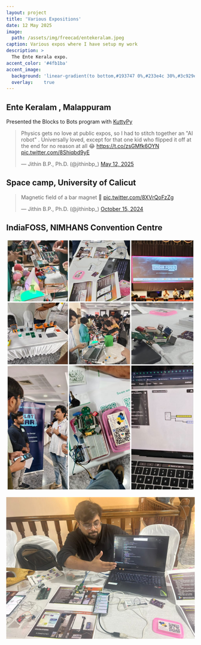 ```yaml
---
layout: project
title: 'Various Expositions'
date: 12 May 2025
image: 
  path: /assets/img/freecad/entekeralam.jpeg
caption: Various expos where I have setup my work
description: >
  The Ente Kerala expo.
accent_color: '#4fb1ba'
accent_image:
  background: 'linear-gradient(to bottom,#193747 0%,#233e4c 30%,#3c929e 50%,#d5d5d4 70%,#cdccc8 100%)'
  overlay:    true
---
```


## Ente Keralam , Malappuram 

Presented the Blocks to Bots program with [KuttyPy](/projects/kuttypyplus.md)

<blockquote class="twitter-tweet"><p lang="en" dir="ltr">Physics gets no love at public expos, so I had to stitch together an &quot;AI robot&quot; . Universally loved, except for that one kid who flipped it off at the end for no reason at all 😂 <a href="https://t.co/zsGMfk6OYN">https://t.co/zsGMfk6OYN</a> <a href="https://t.co/8Shiqbd9yE">pic.twitter.com/8Shiqbd9yE</a></p>&mdash; Jithin B.P., Ph.D. (@jithinbp_) <a href="https://twitter.com/jithinbp_/status/1921788217461706970?ref_src=twsrc%5Etfw">May 12, 2025</a></blockquote> <script async src="https://platform.twitter.com/widgets.js" charset="utf-8"></script> 


## Space camp, University of Calicut

<blockquote class="twitter-tweet"><p lang="en" dir="ltr">Magnetic field of a bar magnet 🧲 <a href="https://t.co/8XVrQoFzZg">pic.twitter.com/8XVrQoFzZg</a></p>&mdash; Jithin B.P., Ph.D. (@jithinbp_) <a href="https://twitter.com/jithinbp_/status/1846047970271117721?ref_src=twsrc%5Etfw">October 15, 2024</a></blockquote> <script async src="https://platform.twitter.com/widgets.js" charset="utf-8"></script> 

## IndiaFOSS, NIMHANS Convention Centre

![](/assets/img/hobby/indiafoss_collage.jpeg)

![](/assets/img/hobby/indiafoss.jpeg)
